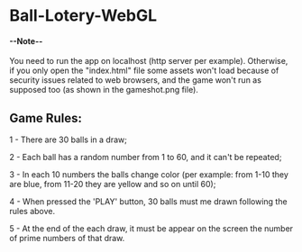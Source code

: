 # Ball-Lotery-WebGL

#### --Note--
You need to run the app on localhost (http server per example).
Otherwise, if you only open the "index.html" file some assets won't load because of security issues related to web browsers,
and the game won't run as supposed too (as shown in the gameshot.png file).

## Game Rules:

1 - There are 30 balls in a draw;

2 - Each ball has a random number from 1 to 60, and it can't be repeated;

3 - In each 10 numbers the balls change color 
	(per example: from 1-10 they are blue, from 11-20 they are yellow and so on until 60);

4 - When pressed the 'PLAY' button, 30 balls must me drawn following the rules above.

5 -  At the end of the each draw, it must be appear on the screen the number of prime numbers of that draw.
